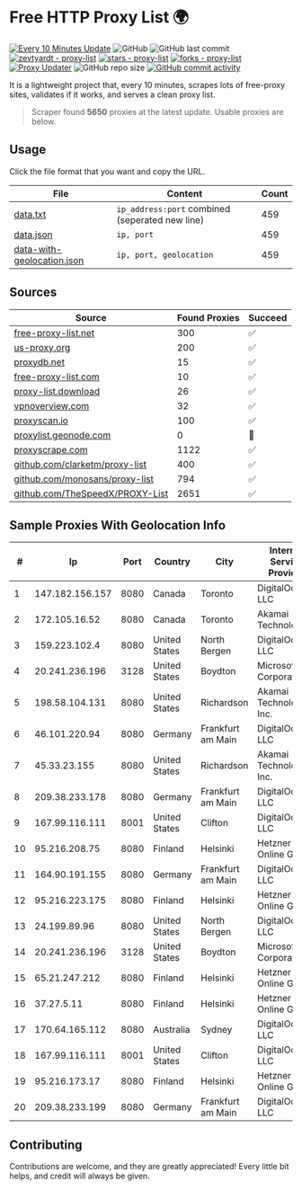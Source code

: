 
# Free HTTP Proxy List 🌍

[![Every 10 Minutes Update](https://github.com/mertguvencli/http-proxy-list/actions/workflows/main.yml/badge.svg?branch=main)](https://github.com/mertguvencli/http-proxy-list/actions/workflows/main.yml)
![GitHub](https://img.shields.io/github/license/mertguvencli/http-proxy-list)
![GitHub last commit](https://img.shields.io/github/last-commit/mertguvencli/http-proxy-list)
[![zevtyardt - proxy-list](https://img.shields.io/static/v1?label=zevtyardt&message=proxy-list&color=blue&logo=github)](https://github.com/zevtyardt/proxy-list "Go to GitHub repo")
[![stars - proxy-list](https://img.shields.io/github/stars/zevtyardt/proxy-list?style=social)](https://github.com/zevtyardt/proxy-list)
[![forks - proxy-list](https://img.shields.io/github/forks/zevtyardt/proxy-list?style=social)](https://github.com/zevtyardt/proxy-list)
[![Proxy Updater](https://github.com/zevtyardt/proxy-list/workflows/Proxy%20Updater/badge.svg)](https://github.com/zevtyardt/proxy-list/actions?query=workflow:"Proxy+Updater")
![GitHub repo size](https://img.shields.io/github/repo-size/zevtyardt/proxy-list)
[![GitHub commit activity](https://img.shields.io/github/commit-activity/m/zevtyardt/proxy-list?logo=commits)](https://github.com/zevtyardt/proxy-list/commits/main)

It is a lightweight project that, every 10 minutes, scrapes lots of free-proxy sites, validates if it works, and serves a clean proxy list.

> Scraper found **5650** proxies at the latest update. Usable proxies are below.

## Usage

Click the file format that you want and copy the URL.

|File|Content|Count|
|----|-------|-----|
|[data.txt](https://raw.githubusercontent.com/mertguvencli/http-proxy-list/main/proxy-list/data.txt)|`ip_address:port` combined (seperated new line)|459|
|[data.json](https://raw.githubusercontent.com/mertguvencli/http-proxy-list/main/proxy-list/data.json)|`ip, port`|459|
|[data-with-geolocation.json](https://raw.githubusercontent.com/mertguvencli/http-proxy-list/main/proxy-list/data-with-geolocation.json)|`ip, port, geolocation`|459|

## Sources

|Source|Found Proxies|Succeed|
|------|-------------|-------|
|[free-proxy-list.net](https://free-proxy-list.net)|300|✅|
|[us-proxy.org](https://www.us-proxy.org)|200|✅|
|[proxydb.net](http://proxydb.net)|15|✅|
|[free-proxy-list.com](https://free-proxy-list.com/?page=&port=&type%5B%5D=http&type%5B%5D=https&up_time=0&search=Search)|10|✅|
|[proxy-list.download](https://www.proxy-list.download/HTTP)|26|✅|
|[vpnoverview.com](https://vpnoverview.com/privacy/anonymous-browsing/free-proxy-servers)|32|✅|
|[proxyscan.io](https://www.proxyscan.io)|100|✅|
|[proxylist.geonode.com](https://proxylist.geonode.com/api/proxy-list?limit=300&page=1&sort_by=lastChecked&sort_type=desc&protocols=http,https)|0|🚫|
|[proxyscrape.com](https://api.proxyscrape.com/v2/?request=displayproxies&protocol=http&timeout=10000&country=all&ssl=all&anonymity=all)|1122|✅|
|[github.com/clarketm/proxy-list](https://raw.githubusercontent.com/clarketm/proxy-list/master/proxy-list-raw.txt)|400|✅|
|[github.com/monosans/proxy-list](https://raw.githubusercontent.com/monosans/proxy-list/main/proxies/http.txt)|794|✅|
|[github.com/TheSpeedX/PROXY-List](https://raw.githubusercontent.com/TheSpeedX/PROXY-List/master/http.txt)|2651|✅|


## Sample Proxies With Geolocation Info

|#|Ip|Port|Country|City|Internet Service Provider|
|-|--|----|-------|----|-------------------------|
|1|147.182.156.157|8080|Canada|Toronto|DigitalOcean, LLC|
|2|172.105.16.52|8080|Canada|Toronto|Akamai Technologies|
|3|159.223.102.4|8080|United States|North Bergen|DigitalOcean, LLC|
|4|20.241.236.196|3128|United States|Boydton|Microsoft Corporation|
|5|198.58.104.131|8080|United States|Richardson|Akamai Technologies, Inc.|
|6|46.101.220.94|8080|Germany|Frankfurt am Main|DigitalOcean, LLC|
|7|45.33.23.155|8080|United States|Richardson|Akamai Technologies, Inc.|
|8|209.38.233.178|8080|Germany|Frankfurt am Main|DigitalOcean, LLC|
|9|167.99.116.111|8001|United States|Clifton|DigitalOcean, LLC|
|10|95.216.208.75|8080|Finland|Helsinki|Hetzner Online GmbH|
|11|164.90.191.155|8080|Germany|Frankfurt am Main|DigitalOcean, LLC|
|12|95.216.223.175|8080|Finland|Helsinki|Hetzner Online GmbH|
|13|24.199.89.96|8080|United States|North Bergen|DigitalOcean, LLC|
|14|20.241.236.196|3128|United States|Boydton|Microsoft Corporation|
|15|65.21.247.212|8080|Finland|Helsinki|Hetzner Online GmbH|
|16|37.27.5.11|8080|Finland|Helsinki|Hetzner Online GmbH|
|17|170.64.165.112|8080|Australia|Sydney|DigitalOcean, LLC|
|18|167.99.116.111|8001|United States|Clifton|DigitalOcean, LLC|
|19|95.216.173.17|8080|Finland|Helsinki|Hetzner Online GmbH|
|20|209.38.233.199|8080|Germany|Frankfurt am Main|DigitalOcean, LLC|



## Contributing

Contributions are welcome, and they are greatly appreciated! Every
little bit helps, and credit will always be given.

